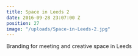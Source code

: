 ```yaml
---
title: Space in Leeds 2
date: 2016-09-28 23:07:00 Z
position: 27
image: "/uploads/Space-in-Leeds-2.jpg"
---
```


Branding for meeting and creative space in Leeds